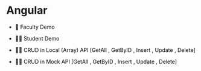 # Angular

- <a href="https://github.com/yashkhokhar28/Angular/tree/main/FirstProject" title="Faculty Demo" style="background-color:#FFFFFF;color:#000000;text-decoration:none">🧑‍ Faculty Demo </a>

- <a href="https://github.com/yashkhokhar28/Angular/tree/main/SecondProject" title="Student Demo" style="background-color:#FFFFFF;color:#000000;text-decoration:none">🧑‍💻 Student Demo </a>

- <a href="https://github.com/yashkhokhar28/Angular/tree/main/ThirdProject" title="Student Demo" style="background-color:#FFFFFF;color:#000000;text-decoration:none">🧑‍💻 CRUD in Local (Array) API [GetAll , GetByID , Insert , Update , Delete]</a>

- <a href="https://github.com/yashkhokhar28/Angular/tree/main/FourthProject" title="Student Demo" style="background-color:#FFFFFF;color:#000000;text-decoration:none">🧑‍💻 CRUD in Mock API [GetAll , GetByID , Insert , Update , Delete]</a>
